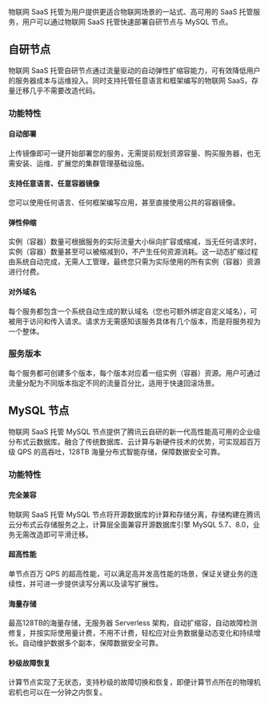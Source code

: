 物联网 SaaS 托管为用户提供更适合物联网场景的一站式、高可用的 SaaS 托管服务，用户可以通过物联网 SaaS 托管快速部署自研节点与 MySQL 节点。

## 自研节点

物联网 SaaS 托管自研节点通过流量驱动的自动弹性扩缩容能力，可有效降低用户的服务器成本与运维投入。同时支持托管任意语言和框架编写的物联网 SaaS，存量迁移几乎不需要改造代码。

### 功能特性

#### 自动部署

上传镜像即可一键开始部署您的服务，无需提前规划资源容量、购买服务器，也无需安装、运维、扩展您的集群管理基础设施。

#### 支持任意语言、任意容器镜像

您可以使用任何语言、任何框架编写应用，甚至直接使用公共的容器镜像。

#### 弹性伸缩

实例（容器）数量可根据服务的实际流量大小纵向扩容或缩减，当无任何请求时，实例（容器）数量甚至可以被缩减到0，不产生任何资源消耗。这一动态扩缩过程由系统自动完成，无需人工管理，最终您只需为实际使用的所有实例（容器）资源进行付费。

#### 对外域名

每个服务都包含一个系统自动生成的默认域名（您也可额外绑定自定义域名），可被用于访问和传入请求。请求方无需感知该服务具体有几个版本，而是将服务视为一个整体。

### 服务版本

每个服务都可创建多个版本，每个版本对应着一组实例（容器）资源。用户可通过流量分配为不同版本指定不同的流量百分比，适用于快速回滚场景。

## MySQL 节点

物联网 SaaS 托管 MySQL 节点提供了腾讯云自研的新一代高性能高可用的企业级分布式云数据库。融合了传统数据库、云计算与新硬件技术的优势，可实现超百万级 QPS 的高吞吐，128TB 海量分布式智能存储，保障数据安全可靠。

### 功能特性

#### 完全兼容

物联网 SaaS 托管 MySQL 节点将开源数据库的计算和存储分离，存储构建在腾讯云分布式云存储服务之上，计算层全面兼容开源数据库引擎 MySQL 5.7、8.0，业务无需改造即可平滑迁移。

#### 超高性能

单节点百万 QPS 的超高性能，可以满足高并发高性能的场景，保证关键业务的连续性，并可进一步提供读写分离以及读写扩展性。

#### 海量存储

最高128TB的海量存储，无服务器 Serverless 架构，自动扩缩容，自动故障检测修复，并按实际使用量计费，不用不计费，轻松应对业务数据量动态变化和持续增长。自动维护数据多个副本，保障数据安全可靠。

#### 秒级故障恢复

计算节点实现了无状态，支持秒级的故障切换和恢复，即便计算节点所在的物理机宕机也可以在一分钟之内恢复。
